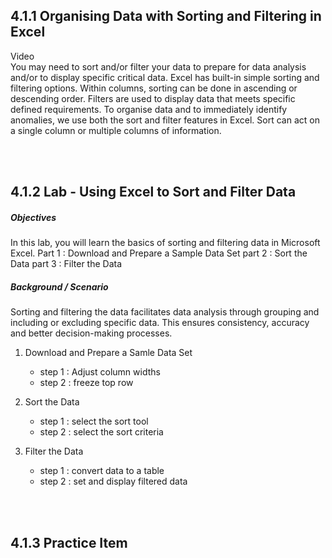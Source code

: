 ## 4.1.1 Organising Data with Sorting and Filtering in Excel

Video
<br/>
You may need to sort and/or filter your data to prepare for data analysis and/or to display specific critical data. Excel has built-in simple sorting and filtering options.
Within columns, sorting can be done in ascending or descending order. Filters are used to display data that meets specific defined requirements.
To organise data and to immediately identify anomalies, we use both the sort and filter features in Excel. Sort can act on a single column or multiple columns of information. 

<br/><br/>

## 4.1.2 Lab - Using Excel to Sort and Filter Data

##### Objectives
 In this lab, you will learn the basics of sorting and filtering data in Microsoft Excel.
    Part 1 : Download and Prepare a Sample Data Set
    part 2 : Sort the Data
    part 3 : Filter the Data

##### Background / Scenario
Sorting and filtering the data facilitates data analysis through grouping and including or excluding specific data. This ensures consistency, accuracy and better decision-making processes.

1. Download and Prepare a Samle Data Set
    - step 1 : Adjust column widths
    - step 2 : freeze top row

2. Sort the Data
    - step 1 : select the sort tool
    - step 2 : select the sort criteria

3. Filter the Data
    - step 1 : convert data to a table
    - step 2 : set and display filtered data

<br/><br/>

## 4.1.3 Practice Item
